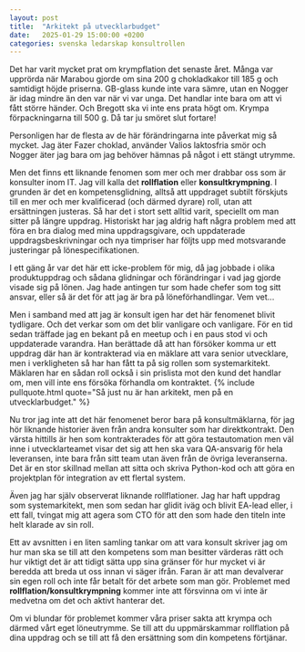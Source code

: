```yaml
---
layout: post
title:  "Arkitekt på utvecklarbudget"
date:   2025-01-29 15:00:00 +0200
categories: svenska ledarskap konsultrollen
---
```


Det har varit mycket prat om krympflation det senaste året. Många var upprörda när Marabou gjorde om sina 200 g chokladkakor till 185 g och samtidigt höjde priserna. GB-glass kunde inte vara sämre, utan en Nogger är idag mindre än den var när vi var unga. Det handlar inte bara om att vi fått större händer. Och Bregott ska vi inte ens prata högt om. Krympa förpackningarna till 500 g. Då tar ju smöret slut fortare!

Personligen har de flesta av de här förändringarna inte påverkat mig så mycket. Jag äter Fazer choklad, använder Valios laktosfria smör och Nogger äter jag bara om jag behöver hämnas på något i ett stängt utrymme.

Men det finns ett liknande fenomen som mer och mer drabbar oss som är konsulter inom IT. Jag vill kalla det __rollflation__ eller __konsultkrympning__. I grunden är det en kompetensglidning, alltså att uppdraget subtilt förskjuts till en mer och mer kvalificerad (och därmed dyrare) roll, utan att ersättningen justeras. Så har det i stort sett alltid varit, speciellt om man sitter på längre uppdrag. Historiskt har jag aldrig haft några problem med att föra en bra dialog med mina uppdragsgivare, och uppdaterade uppdragsbeskrivningar och nya timpriser har följts upp med motsvarande justeringar på lönespecifikationen.

I ett gäng år var det här ett icke-problem för mig, då jag jobbade i olika produktuppdrag och sådana glidningar och förändringar i vad jag gjorde visade sig på lönen. Jag hade antingen tur som hade chefer som tog sitt ansvar, eller så är det för att jag är bra på löneförhandlingar. Vem vet...

Men i samband med att jag är konsult igen har det här fenomenet blivit tydligare. Och det verkar som om det blir vanligare och vanligare. För en tid sedan träffade jag en bekant på en meetup och i en paus stod vi och uppdaterade varandra. Han berättade då att han försöker komma ur ett uppdrag där han är kontrakterad via en mäklare att vara senior utvecklare, men i verkligheten så har han fått ta på sig rollen som systemarkitekt. Mäklaren har en sådan roll också i sin prislista mot den kund det handlar om, men vill inte ens försöka förhandla om kontraktet. {% include pullquote.html quote="Så just nu är han arkitekt, men på en utvecklarbudget." %}

Nu tror jag inte att det här fenomenet beror bara på konsultmäklarna, för jag hör liknande historier även från andra konsulter som har direktkontrakt. Den värsta hittills är hen som kontrakterades för att göra testautomation men väl inne i utvecklarteamet visar det sig att hen ska vara QA-ansvarig för hela leveransen, inte bara från sitt team utan även från de övriga leveranserna. Det är en stor skillnad mellan att sitta och skriva Python-kod och att göra en projektplan för integration av ett flertal system.

Även jag har själv observerat liknande rollflationer. Jag har haft uppdrag som systemarkitekt, men som sedan har glidit iväg och blivit EA-lead eller, i ett fall, tvingat mig att agera som CTO för att den som hade den titeln inte helt klarade av sin roll.

Ett av avsnitten i en liten samling tankar om att vara konsult skriver jag om hur man ska se till att den kompetens som man besitter värderas rätt och hur viktigt det är att tidigt sätta upp sina gränser för hur mycket vi är beredda att breda ut oss innan vi säger ifrån. Faran är att man devalverar sin egen roll och inte får betalt för det arbete som man gör. Problemet med __rollflation/konsultkrympning__ kommer inte att försvinna om vi inte är medvetna om det och aktivt hanterar det.

Om vi blundar för problemet kommer våra priser sakta att krympa och därmed vårt eget löneutrymme. Se till att du uppmärskammar rollflation på dina uppdrag och se till att få den ersättning som din kompetens förtjänar. 
